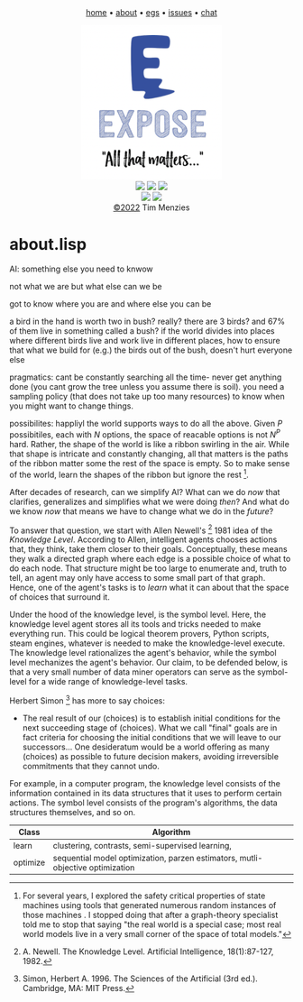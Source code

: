 <a name=top><br>
<!-- tricks from https://simpleicons.org/  https://studio.tailorbrands.com -->
<p align=center>
<a href="/README.md#top">home</a> • 
<a href="asdas">about</a> • 
<a href="asdas">egs</a> • 
<a href="asdas">issues</a> • 
<a href="asdas">chat</a>  
</p><p align=center>
<a href="/README.md#top"><img src="/etc/img/expose.png" width=250></a><br>
<img src="https://img.shields.io/badge/purpose-se,ai-informational?style=flat&logo=hyper&logoColor=white&color=blueviolet">
<img src="https://img.shields.io/badge/language-lua-informational?style=flat&logo=lua&logoColor=white&color=orange">
<a href="https://github.com/4duo/duo/actions"><img src="https://github.com/4duo/duo/workflows/tests/badge.svg"></a><br>
<img src="https://img.shields.io/badge/platform-osx,linux-informational?style=flat&logo=linux&logoColor=white&color=blue">
<a href="https://zenodo.org/badge/latestdoi/452530453"><img src="https://zenodo.org/badge/452530453.svg"></a><br>
<a href="/LICENSE.md#top">&copy;2022</a> Tim Menzies
</p>




# about.lisp


AI:  something else you need to knwow

not what we are but what else can we be

got to know where you are and where else you can be

a bird in the hand is worth two in bush? really? 
there are 3 birds? and 67% of
them live in something called a bush?
if the world divides into places where
different birds  live and work live in different places, 
how to ensure that what
we build for (e.g.) the birds out of the bush, 
doesn't hurt everyone else

pragmatics:
cant be constantly searching all the time- never 
get anything done (you cant grow the tree unless
you assume there is soil).
you need a  sampling policy (that does not take up
too many resources)
to know when you might want to change things. 

possibilites:
happliyl the world supports ways to do all the above.
Given $P$ possibitiles, each with $N$ options,
the
space of reacable options is not _N<sup>P</sup>_ hard.
Rather, the shape of the world
is like a ribbon swirling in the air. While
that shape is intricate and constantly changing,
all that matters is 
the paths of the ribbon matter some the rest of the space
is empty. So to make sense of the world,
learn the shapes of the ribbon but ignore the rest [^warn].

[^warn]: For several years, I explored the safety
critical properties of state machines using
tools that generated numerous random instances of
those machines [^b]. I stopped doing that
after a graph-theory specialist told me
to stop that saying "the real world is a special
case; most real world models live in a very small corner
of the space of total models."

[^b]: asdas

After decades of research, can we simplify AI?  What can we do _now_
that clarifies, generalizes and simplifies what we were doing _then_?
And what do we know _now_ that means we have to change what we do
in the _future_?

To answer that question, we start with Allen Newell's [^nw82] 1981
idea of the  _Knowledge Level_.  According to Allen, intelligent
agents chooses actions that, they think, take them closer to their
goals.  Conceptually, these means they walk a directed graph where
each edge is a possible choice of what to do each node.  That
structure might be too large to enumerate and, truth to tell, an
agent may only have access to some small part of that graph. Hence,
one of the agent's tasks is to _learn_ what it can about that the
space of choices that surround it.

Under the hood of the knowledge level, is the symbol level.  Here,
the knowledge level agent stores all its tools and tricks needed
to make everything run. This could be logical theorem provers,
Python scripts, steam engines, whatever is needed to make the
knowledge-level execute.  The knowledge level rationalizes the
agent's behavior, while the symbol level mechanizes the agent's
behavior.  Our claim, to be defended below, is that a very small
number of data miner operators can serve as the symbol-level for a
wide range of knowledge-level tasks.

Herbert Simon [^si96] has more to say choices:

- The real result of our (choices) is to establish initial conditions
  for the next succeeding stage of (choices). What we call "final"
  goals are in fact criteria for choosing the initial conditions that
  we will leave to our successors...  One desideratum would be a world
  offering as many (choices) as possible to future decision makers,
  avoiding irreversible commitments that they cannot undo.



 For example, in a computer program, the knowledge level consists of the information contained in its data structures that it uses to perform certain actions. The symbol level consists of the program's algorithms, the data structures themselves, and so on.

| Class    | Algorithm  |
|----------|------------|
| learn    | clustering, contrasts, semi-supervised learning,            |
| optimize | sequential model optimization, parzen estimators, mutli-objective optimization| 

[^nw82]: A. Newell. The Knowledge Level. Artificial Intelligence, 18(1):87-127, 1982.
[^si96]: Simon, Herbert A. 1996. The Sciences of the Artificial (3rd ed.). Cambridge, MA: MIT Press.


